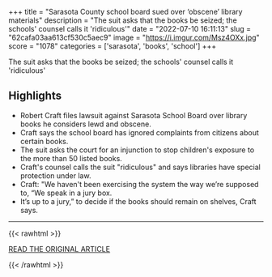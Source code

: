 +++
title = "Sarasota County school board sued over ‘obscene’ library materials"
description = "The suit asks that the books be seized; the schools' counsel calls it 'ridiculous'"
date = "2022-07-10 16:11:13"
slug = "62cafa03aa613cf530c5aec9"
image = "https://i.imgur.com/Msz4OXx.jpg"
score = "1078"
categories = ['sarasota', 'books', 'school']
+++

The suit asks that the books be seized; the schools' counsel calls it 'ridiculous'

## Highlights

- Robert Craft files lawsuit against Sarasota School Board over library books he considers lewd and obscene.
- Craft says the school board has ignored complaints from citizens about certain books.
- The suit asks the court for an injunction to stop children's exposure to the more than 50 listed books.
- Craft's counsel calls the suit "ridiculous" and says libraries have special protection under law.
- Craft: "We haven't been exercising the system the way we’re supposed to, “We speak in a jury box.
- It’s up to a jury,” to decide if the books should remain on shelves, Craft says.

---

{{< rawhtml >}}
  <p class="article-category">
    <a target="_blank" href="https://www.mysuncoast.com/2022/07/08/sarasota-county-school-board-sued-over-obscene-library-materials/">READ THE ORIGINAL ARTICLE</a>
  </p>
{{< /rawhtml >}}
